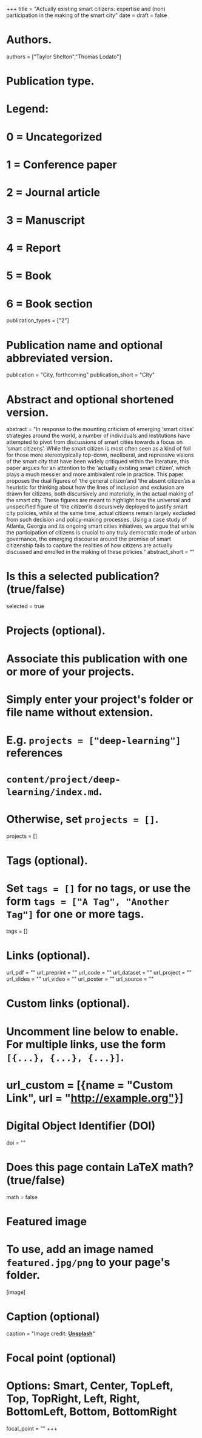 +++
title = "Actually existing smart citizens: expertise and (non) participation in the making of the smart city"
date = 
draft = false

# Authors.
authors = ["Taylor Shelton","Thomas Lodato"]

# Publication type.
# Legend:
# 0 = Uncategorized
# 1 = Conference paper
# 2 = Journal article
# 3 = Manuscript
# 4 = Report
# 5 = Book
# 6 = Book section
publication_types = ["2"]

# Publication name and optional abbreviated version.
publication = "City, forthcoming"
publication_short = "City"

# Abstract and optional shortened version.
abstract = "In response to the mounting criticism of emerging ‘smart cities’ strategies around the world, a number of individuals and institutions have attempted to pivot from discussions of smart cities towards a focus on ‘smart citizens’. While the smart citizen is most often seen as a kind of foil for those more stereotypically top-down, neoliberal, and repressive visions of the smart city that have been widely critiqued within the literature, this paper argues for an attention to the ‘actually existing smart citizen’, which plays a much messier and more ambivalent role in practice. This paper proposes the dual figures of ‘the general citizen’and ‘the absent citizen’as a heuristic for thinking about how the lines of inclusion and exclusion are drawn for citizens, both discursively and materially, in the actual making of the smart city. These figures are meant to highlight how the universal and unspecified figure of ‘the citizen’is discursively deployed to justify smart city policies, while at the same time, actual citizens remain largely excluded from such decision and policy-making processes. Using a case study of Atlanta, Georgia and its ongoing smart cities initiatives, we argue that while the participation of citizens is crucial to any truly democratic mode of urban governance, the emerging discourse around the promise of smart citizenship fails to capture the realities of how citizens are actually discussed and enrolled in the making of these policies."
abstract_short = ""

# Is this a selected publication? (true/false)
selected = true

# Projects (optional).
#   Associate this publication with one or more of your projects.
#   Simply enter your project's folder or file name without extension.
#   E.g. `projects = ["deep-learning"]` references 
#   `content/project/deep-learning/index.md`.
#   Otherwise, set `projects = []`.
projects = []

# Tags (optional).
#   Set `tags = []` for no tags, or use the form `tags = ["A Tag", "Another Tag"]` for one or more tags.
tags = []

# Links (optional).
url_pdf = ""
url_preprint = ""
url_code = ""
url_dataset = ""
url_project = ""
url_slides = ""
url_video = ""
url_poster = ""
url_source = ""

# Custom links (optional).
#   Uncomment line below to enable. For multiple links, use the form `[{...}, {...}, {...}]`.
# url_custom = [{name = "Custom Link", url = "http://example.org"}]

# Digital Object Identifier (DOI)
doi = ""

# Does this page contain LaTeX math? (true/false)
math = false

# Featured image
# To use, add an image named `featured.jpg/png` to your page's folder. 
[image]
  # Caption (optional)
  caption = "Image credit: [**Unsplash**](https://unsplash.com/photos/pLCdAaMFLTE)"

  # Focal point (optional)
  # Options: Smart, Center, TopLeft, Top, TopRight, Left, Right, BottomLeft, Bottom, BottomRight
  focal_point = ""
+++

